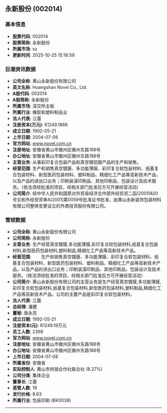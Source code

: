 ## 永新股份 (002014)

### 基本信息

- **股票代码**: 002014
- **股票简称**: 永新股份
- **所属市场**: sz
- **更新时间**: 2025-10-25 15:16:59

### 巨潮资讯数据

- **公司全称**: 黄山永新股份有限公司
- **英文名称**: Huangshan Novel Co., Ltd.
- **A股代码**: 002014
- **A股简称**: 永新股份
- **所属市场**: 深交所主板
- **所属行业**: 橡胶和塑料制品业
- **法人代表**: 江蕾
- **注册资本(万元)**: 61249.1866
- **成立日期**: 1992-05-21
- **上市日期**: 2004-07-08
- **官方网站**: www.novel.com.cn
- **注册地址**: 安徽省黄山市徽州区徽州东路188号
- **办公地址**: 安徽省黄山市徽州区徽州东路188号
- **主营业务**: 从事彩印复合包装产品和真空镀铝膜产品的生产和销售。
- **经营范围**: 生产和销售真空镀膜、多功能薄膜、彩印复合软包装材料、纸基复合包装材料、新型医药包装材料、塑料制品、精细化工产品等高新技术产品，以及产品的进出口业务；印刷装潢印刷品、其他印刷品，包装设计及技术服务。（依法须经批准的项目，经相关部门批准后方可开展经营活动）
- **公司简介**: 经中华人民共和国原对外贸易经济合作部外经贸资二函(2001)820号文和外经贸资审A[2001]第0059号批准证书批准，由黄山永新装饰包装材料有限公司整体变更设立的外商投资股份有限公司。

### 雪球数据

- **公司全称**: 黄山永新股份有限公司
- **公司简称**: 永新股份
- **主营业务**: 生产经营真空镀膜,多功能薄膜,彩印复合软包装材料,纸基复合包装材料,新型医药包装材料,塑料制品,精细化工产品等高新技术产品。
- **经营范围**: 　　生产和销售真空镀膜、多功能薄膜、彩印复合软包装材料、纸基复合包装材料、新型医药包装材料、塑料制品、精细化工产品等高新技术产品，以及产品的进出口业务；印刷装潢印刷品、其他印刷品，包装设计及技术服务。（依法须经批准的项目，经相关部门批准后方可开展经营活动）
- **公司简介**: 黄山永新股份有限公司的主营业务是生产经营真空镀膜,多功能薄膜,彩印复合软包装材料,纸基复合包装材料,新型医药包装材料,塑料制品,精细化工产品等高新技术产品。公司的主要产品是彩印复合软包装材料。
- **法人代表**: 江蕾
- **总经理**: 潘健
- **董秘**: 唐永亮
- **成立日期**: 1992-05-21
- **注册资本(元)**: 61249.19万元
- **员工人数**: 2366
- **官方网站**: www.novel.com.cn
- **注册地址**: 安徽省黄山市徽州区徽州东路188号
- **办公地址**: 安徽省黄山市徽州区徽州东路188号
- **上市日期**: 2004-07-08
- **所属省份**: 安徽省
- **实际控制人**: 黄山市供销合作社联合社 (8.27%)
- **公司分类**: 集体企业
- **董事长**: 江蕾
- **高管人数**: 19
- **发行价格**: 8.63
- **所属行业**: 包装印刷 (BK0038)

---